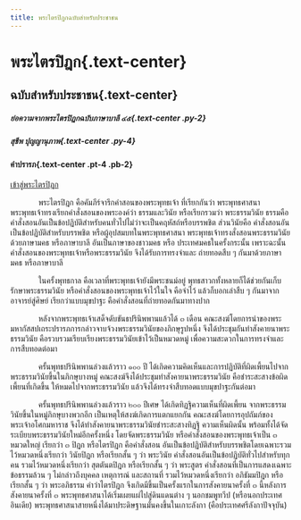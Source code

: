 ```yaml
---
title: พระไตรปิฎกฉบับสำหรับประชาชน
---
```


# **พระไตรปิฎก**{.text-center}
## ฉบับสำหรับประชาชน{.text-center}

##### ย่อความจากพระไตรปิฎกฉบับภาษาบาลี ๔๕{.text-center .py-2}
##### สุชีพ  ปุญญานุภาพ{.text-center .py-4}


#### **คำปรารภ**{.text-center  .pt-4 .pb-2}

<div class="text-center pb-2">
    <a class="btn btn-link" href="/pt">เข้าสู่พระไตรปิฎก</a>
</div>

พระไตรปิฎก คือคัมภีร์จารึกคำสอนของพระพุทธเจ้า ที่เรียกกันว่า พระพุทธศาสนา พระพุทธเจ้าทรงเรียกคำสั่งสอนของพระองค์ว่า ธรรมและวินัย หรือเรียกรวมว่า พระธรรมวินัย ธรรมคือคำสั่งสอนอันเป็นข้อปฏิบัติสำหรับคนทั่วไปไม่ว่าจะเป็นคฤหัสถ์หรือบรรพชิต ส่วนวินัยคือ คำสั่งสอนอันเป็นข้อปฏิบัติสำหรับบรรพชิต หรือผู้อุปสมบทในพระพุทธศาสนา พระพุทธเจ้าทรงสั่งสอนพระธรรมวินัยด้วยภาษามคธ หรือภาษาบาลี อันเป็นภาษาของชาวมคธ หรือ ประเทศมคธในครั้งกระนั้น เพราะฉะนั้น คำสั่งสอนของพระพุทธเจ้าหรือพระธรรมวินัย จึงได้รับการทรงจำและ ถ่ายทอดสืบ ๆ กันมาด้วยภาษามคธ หรือภาษาบาลี

ในครั้งพุทธกาล คือเวลาที่พระพุทธเจ้ายังมีพระชนม์อยู่ พุทธสาวกทั้งหลายก็ได้ช่วยกันเก็บ รักษาพระธรรมวินัย หรือคำสั่งสอนของพระพุทธเจ้าไว้ในใจ คือจำไว้ แล้วก็บอกเล่าสืบ ๆ กันมาจากอาจารย์สู่ศิษย์ เรียกว่าแบบมุขปาฐะ คือคำสั่งสอนที่ถ่ายทอดกันมาทางปาก

หลังจากพระพุทธเจ้าเสด็จดับขันธปรินิพพานแล้วได้ ๓ เดือน คณะสงฆ์โดยการนำของพระมหากัสสปเถระปรารภการกล่าวจาบจ้วงพระธรรมวินัยของภิกษุรูปหนึ่ง จึงได้ประชุมกันทำสังคายนาพระธรรมวินัย คือรวบรวมเรียบเรียงพระธรรมวินัยเข้าไว้เป็นหมวดหมู่ เพื่อความสะดวกในการทรงจำและการสืบทอดต่อมา

ครั้นพุทธปรินิพพานล่วงแล้วราว ๑๐๐ ปี ได้เกิดความคิดเห็นและการปฏิบัติที่ผิดเพี้ยนไปจากพระธรรมวินัยขึ้นในภิกษุบางหมู่ คณะสงฆ์จึงได้ประชุมทำสังคายนาพระธรรมวินัย คือชำระสะสางข้อผิดเพี้ยนที่เกิดขึ้น ให้หมดไปจากพระธรรมวินัย แล้วจึงได้ทรงจำสืบทอดแบบมุขปาฐะกันต่อมา

ครั้นพุทธปรินิพพานล่วงแล้วราว ๒๐๐ ปีเศษ ได้เกิดทิฏฐิความเห็นที่ผิดเพี้ยน จากพระธรรมวินัยขึ้นในหมู่ภิกษุบางพวกอีก เป็นเหตุให้สงฆ์เกิดการแตกแยกกัน คณะสงฆ์โดยการอุปถัมภ์ของพระเจ้าอโศกมหาราช จึงได้ทำสังคายนาพระธรรมวินัยชำระสะสางทิฏฐิ ความเห็นผิดนั้น พร้อมทั้งได้จัดระเบียบพระธรรมวินัยใหม่อีกครั้งหนึ่ง โดยจัดพระธรรมวินัย หรือคำสั่งสอนของพระพุทธเจ้าเป็น ๓ หมวดใหญ่ เรียกว่า ๓ ปิฎก หรือไตรปิฎก คือคำสั่งสอน อันเป็นข้อปฏิบัติสำหรับบรรพชิตโดยเฉพาะรวมไว้หมวดหนึ่งเรียกว่า วินัยปิฎก หรือเรียกสั้น ๆ ว่า พระวินัย คำสั่งสอนอันเป็นข้อปฏิบัติทั่วไปสำหรับทุกคน รวมไว้หมวดหนึ่งเรียกว่า สุตตันตปิฎก หรือเรียกสั้น ๆ ว่า พระสูตร คำสั่งสอนที่เป็นการแสดงเฉพาะข้อธรรมล้วน ๆ ไม่กล่าวถึงบุคคล เหตุการณ์ และสถานที่ รวมไว้หมวดหนึ่งเรียกว่า อภิธัมมปิฎก หรือ เรียกสั้น ๆ ว่า พระอภิธรรม คำว่าไตรปิฎก จึงเกิดมีขึ้นเป็นครั้งแรกในการสังคายนาครั้งที่ ๓ นี้หลังการสังคายนาครั้งที่ ๓ พระพุทธศาสนาได้เริ่มเผยแผ่ไปสู่ดินแดนต่าง ๆ นอกชมพูทวีป (หรือนอกประเทศอินเดีย) พระพุทธศาสนาสายหนึ่งได้มาประดิษฐานมั่นคงขึ้นในเกาะลังกา (คือประเทศศรีลังกาปัจจุบัน) 

<style>
p { 
   text-indent: 10%;
}
</style>